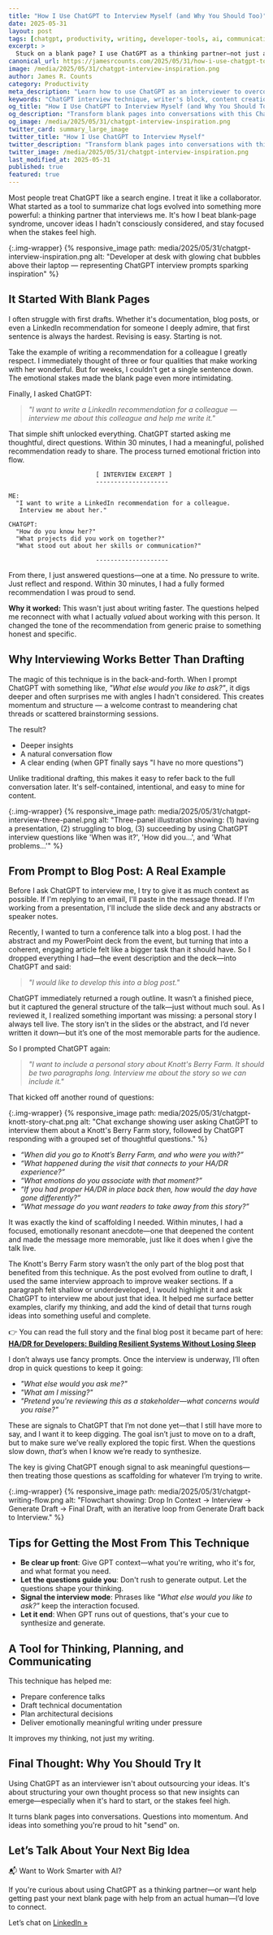 ```yaml
---
title: "How I Use ChatGPT to Interview Myself (and Why You Should Too)"
date: 2025-05-31
layout: post
tags: [chatgpt, productivity, writing, developer-tools, ai, communication, content-creation, writing-tips, ai-productivity]
excerpt: >
  Stuck on a blank page? I use ChatGPT as a thinking partner—not just a writing tool. Here's how "interviewing myself" with ChatGPT helps me think clearly, structure better, and write with less friction.
canonical_url: https://jamesrcounts.com/2025/05/31/how-i-use-chatgpt-to-interview-myself/
image: /media/2025/05/31/chatgpt-interview-inspiration.png
author: James R. Counts
category: Productivity
meta_description: "Learn how to use ChatGPT as an interviewer to overcome writer's block, structure your thoughts, and create better content. Discover the interview technique that transforms blank pages into engaging conversations."
keywords: "ChatGPT interview technique, writer's block, content creation, AI writing assistant, productivity tips, writing workflow, ChatGPT prompts, content strategy"
og_title: "How I Use ChatGPT to Interview Myself (and Why You Should Too)"
og_description: "Transform blank pages into conversations with this ChatGPT interview technique. Learn how to use AI as a thinking partner to create better content."
og_image: /media/2025/05/31/chatgpt-interview-inspiration.png
twitter_card: summary_large_image
twitter_title: "How I Use ChatGPT to Interview Myself"
twitter_description: "Transform blank pages into conversations with this ChatGPT interview technique. Learn how to use AI as a thinking partner."
twitter_image: /media/2025/05/31/chatgpt-interview-inspiration.png
last_modified_at: 2025-05-31
published: true
featured: true
---
```


Most people treat ChatGPT like a search engine. I treat it like a collaborator. What started as a tool to summarize chat logs evolved into something more powerful: a thinking partner that interviews me. It's how I beat blank-page syndrome, uncover ideas I hadn't consciously considered, and stay focused when the stakes feel high.

{:.img-wrapper}
{% responsive_image path: media/2025/05/31/chatgpt-interview-inspiration.png alt: "Developer at desk with glowing chat bubbles above their laptop — representing ChatGPT interview prompts sparking inspiration" %}

## It Started With Blank Pages

I often struggle with first drafts. Whether it's documentation, blog posts, or even a LinkedIn recommendation for someone I deeply admire, that first sentence is always the hardest. Revising is easy. Starting is not.

Take the example of writing a recommendation for a colleague I greatly respect. I immediately thought of three or four qualities that make working with her wonderful. But for weeks, I couldn't get a single sentence down. The emotional stakes made the blank page even more intimidating.

Finally, I asked ChatGPT:

> *"I want to write a LinkedIn recommendation for a colleague — interview me about this colleague and help me write it."*

That simple shift unlocked everything. ChatGPT started asking me thoughtful, direct questions. Within 30 minutes, I had a meaningful, polished recommendation ready to share. The process turned emotional friction into flow.

```typewriter
                        [ INTERVIEW EXCERPT ]
                        --------------------

ME:
  "I want to write a LinkedIn recommendation for a colleague.
   Interview me about her."

CHATGPT:
  "How do you know her?"
  "What projects did you work on together?"
  "What stood out about her skills or communication?"

                        --------------------
```

From there, I just answered questions—one at a time. No pressure to write. Just reflect and respond. Within 30 minutes, I had a fully formed recommendation I was proud to send.

**Why it worked:** This wasn't just about writing faster. The questions helped me reconnect with what I actually *valued* about working with this person. It changed the tone of the recommendation from generic praise to something honest and specific.

## Why Interviewing Works Better Than Drafting

The magic of this technique is in the back-and-forth. When I prompt ChatGPT with something like, *"What else would you like to ask?"*, it digs deeper and often surprises me with angles I hadn't considered. This creates momentum and structure — a welcome contrast to meandering chat threads or scattered brainstorming sessions.

The result?

- Deeper insights
- A natural conversation flow
- A clear ending (when GPT finally says "I have no more questions")

Unlike traditional drafting, this makes it easy to refer back to the full conversation later. It's self-contained, intentional, and easy to mine for content.

{:.img-wrapper}
{% responsive_image path: media/2025/05/31/chatgpt-interview-three-panel.png alt: "Three-panel illustration showing: (1) having a presentation, (2) struggling to blog, (3) succeeding by using ChatGPT interview questions like 'When was it?', 'How did you...', and 'What problems...'" %}

## From Prompt to Blog Post: A Real Example

Before I ask ChatGPT to interview me, I try to give it as much context as possible. If I'm replying to an email, I'll paste in the message thread. If I'm working from a presentation, I'll include the slide deck and any abstracts or speaker notes.

Recently, I wanted to turn a conference talk into a blog post. I had the abstract and my PowerPoint deck from the event, but turning that into a coherent, engaging article felt like a bigger task than it should have. So I dropped everything I had—the event description and the deck—into ChatGPT and said:

> *"I would like to develop this into a blog post."*

ChatGPT immediately returned a rough outline. It wasn’t a finished piece, but it captured the general structure of the talk—just without much soul. As I reviewed it, I realized something important was missing: a personal story I always tell live. The story isn’t in the slides or the abstract, and I’d never written it down—but it’s one of the most memorable parts for the audience.

So I prompted ChatGPT again:

> *"I want to include a personal story about Knott's Berry Farm. It should be two paragraphs long. Interview me about the story so we can include it."*

That kicked off another round of questions:

{:.img-wrapper}
{% responsive_image path: media/2025/05/31/chatgpt-knott-story-chat.png alt: "Chat exchange showing user asking ChatGPT to interview them about a Knott's Berry Farm story, followed by ChatGPT responding with a grouped set of thoughtful questions." %}


- *“When did you go to Knott’s Berry Farm, and who were you with?”*
- *“What happened during the visit that connects to your HA/DR experience?”*
- *“What emotions do you associate with that moment?”*
- *“If you had proper HA/DR in place back then, how would the day have gone differently?”*
- *“What message do you want readers to take away from this story?”*

It was exactly the kind of scaffolding I needed. Within minutes, I had a focused, emotionally resonant anecdote—one that deepened the content and made the message more memorable, just like it does when I give the talk live.

The Knott's Berry Farm story wasn’t the only part of the blog post that benefited from this technique. As the post evolved from outline to draft, I used the same interview approach to improve weaker sections. If a paragraph felt shallow or underdeveloped, I would highlight it and ask ChatGPT to interview me about just that idea. It helped me surface better examples, clarify my thinking, and add the kind of detail that turns rough ideas into something useful and complete.

👉 You can read the full story and the final blog post it became part of here:
**[HA/DR for Developers: Building Resilient Systems Without Losing Sleep](https://jamesrcounts.com/2025/05/25/ha-dr-for-developers.html)**

I don’t always use fancy prompts. Once the interview is underway, I’ll often drop in quick questions to keep it going:

- *"What else would you ask me?"*
- *"What am I missing?"*
- *"Pretend you're reviewing this as a stakeholder—what concerns would you raise?"*

These are signals to ChatGPT that I’m not done yet—that I still have more to say, and I want it to keep digging. The goal isn’t just to move on to a draft, but to make sure we’ve really explored the topic first. When the questions slow down, *that’s* when I know we’re ready to synthesize.

The key is giving ChatGPT enough signal to ask meaningful questions—then treating those questions as scaffolding for whatever I’m trying to write.

{:.img-wrapper}
{% responsive_image path: media/2025/05/31/chatgpt-writing-flow.png alt: "Flowchart showing: Drop In Context → Interview → Generate Draft → Final Draft, with an iterative loop from Generate Draft back to Interview." %}

## Tips for Getting the Most From This Technique

- **Be clear up front**: Give GPT context—what you're writing, who it's for, and what format you need.
- **Let the questions guide you**: Don't rush to generate output. Let the questions shape your thinking.
- **Signal the interview mode**: Phrases like *"What else would you like to ask?"* keep the interaction focused.
- **Let it end**: When GPT runs out of questions, that's your cue to synthesize and generate.

## A Tool for Thinking, Planning, and Communicating

This technique has helped me:

- Prepare conference talks
- Draft technical documentation
- Plan architectural decisions
- Deliver emotionally meaningful writing under pressure

It improves my thinking, not just my writing.

## Final Thought: Why You Should Try It

Using ChatGPT as an interviewer isn't about outsourcing your ideas. It's about structuring your own thought process so that new insights can emerge—especially when it's hard to start, or the stakes feel high.

It turns blank pages into conversations. Questions into momentum. And ideas into something you're proud to hit "send" on.

## Let’s Talk About Your Next Big Idea

📬 Want to Work Smarter with AI?

If you're curious about using ChatGPT as a thinking partner—or want help getting past your next blank page with help from an actual human—I’d love to connect.

Let’s chat on [LinkedIn »](https://www.linkedin.com/in/jamesrcounts/)
